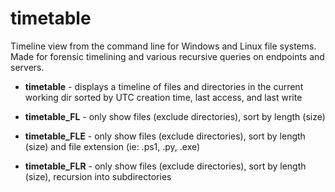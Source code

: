 # timetable
Timeline view from the command line for Windows and Linux file systems. Made for forensic timelining and various recursive queries on endpoints and servers.

- **timetable** - displays a timeline of files and directories in the current working dir sorted by UTC creation time, last access, and last write

- **timetable_FL** - only show files (exclude directories), sort by length (size)

- **timetable_FLE** - only show files (exclude directories), sort by length (size) and file extension (ie: .ps1, .py, .exe)

- **timetable_FLR** - only show files (exclude directories), sort by length (size), recursion into subdirectories
